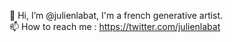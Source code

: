 👋 Hi, I’m @julienlabat, I'm a french generative artist.  
📫 How to reach me : https://twitter.com/julienlabat
